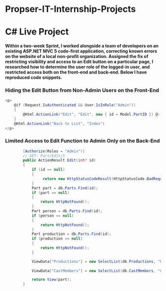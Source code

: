 # Propser-IT-Internship-Projects

# C# Live Project

#### Within a two-week Sprint, I worked alongside a team of developers on an existing ASP.NET MVC 5 code-first application, correcting known errors on the website of a local non-profit organization. Assigned the fix of restricting visibility and access to an Edit button on a particular page, I researched how to determine the user role of the logged-in user, and restricted access both on the front-end and back-end. Below I have reproduced code snippets.

### Hiding the Edit Button from Non-Admin Users on the Front-End

```C#
<p>
    @if (Request.IsAuthenticated && User.IsInRole("Admin"))
    {
        @Html.ActionLink("Edit", "Edit", new { id = Model.PartID }) @: |
    }
    @Html.ActionLink("Back to List", "Index")
</p>

```
### Limited Access to Edit Function to Admin Only on the Back-End

```C#
        [Authorize(Roles = "Admin")]
        // GET: Part/Edit/5
        public ActionResult Edit(int? id)
        {
            if (id == null)
            {
                 return new HttpStatusCodeResult(HttpStatusCode.BadRequest);
            }
            Part part = db.Parts.Find(id);
            if (part == null)
            {
                return HttpNotFound();
            }
            Part person = db.Parts.Find(id);
            if (person == null)
            {
                return HttpNotFound();
            }
            Part production = db.Parts.Find(id);
            if (production == null)
            {
                return HttpNotFound();
            }

			ViewData["Productions"] = new SelectList(db.Productions, "ProductionId", "Title", part.Production.ProductionId);
			
			ViewData["CastMembers"] = new SelectList(db.CastMembers, "CastMemberId", "Name", part.Person.CastMemberID);

            return View(part);
        }
```
